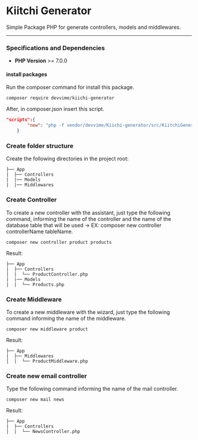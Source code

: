 # Kiitchi Generator

Simple Package PHP for generate controllers, models and middlewares.

***

### Specifications and Dependencies

- **PHP Version** >= 7.0.0

#### install packages

Run the composer command for install this package.

```
composer require devvime/kiichi-generator
```

After, in composer.json insert this script.

```json
"scripts":{
        "new": "php -f vendor/devvime/Kiichi-generator/src/KiitchiGenerator.php"
    }
```

### Create folder structure

Create the following directories in the project root:

```
├── App
|  ├── Controllers
|  |── Models
|  |── Middlewares
```

### Create Controller

To create a new controller with the assistant, just type the following command, informing the name of the controller and the name of the database table that will be used -> EX: composer new controller controllerName tableName.

```
composer new controller product products
```

Result:

```
├── App
|  ├── Controllers
│  |  └── ProductController.php
|  |── Models
|  |  └── Products.php
```

### Create Middleware

To create a new middleware with the wizard, just type the following command informing the name of the middleware.

```
composer new middleware product
```

Result:

```
├── App
|  ├── Middlewares
│  |  └── ProductMiddleware.php
```

### Create new email controller

Type the following command informing the name of the mail controller.

```
composer new mail news
```

Result:

```
├── App
|  ├── Controllers
│  |  └── NewsController.php
```